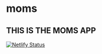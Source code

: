# moms
## THIS IS THE MOMS APP

[![Netlify Status](https://api.netlify.com/api/v1/badges/c038c64b-cac1-45f6-92a1-912f853d5f5d/deploy-status)](https://app.netlify.com/sites/momsapp/deploys)
